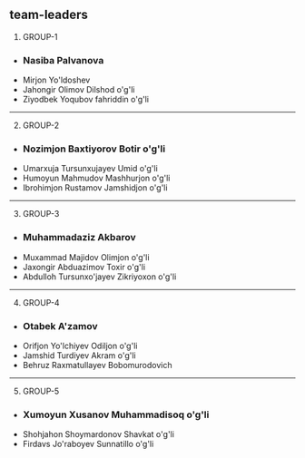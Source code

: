 ## team-leaders

1. GROUP-1

- ### Nasiba Palvanova
- Mirjon Yo'ldoshev
- Jahongir Olimov Dilshod o'g'li
- Ziyodbek Yoqubov fahriddin o'g'li

<hr>

2. GROUP-2

- ### Nozimjon Baxtiyorov Botir o'g'li
- Umarxuja Tursunxujayev Umid o'g'li
- Humoyun Mahmudov Mashhurjon o'g'li
- Ibrohimjon Rustamov Jamshidjon o'g'li

<hr>

3. GROUP-3

- ### Muhammadaziz Akbarov
- Muxammad Majidov Olimjon o'g'li
- Jaxongir Abduazimov Toxir o'g'li
- Abdulloh Tursunxo'jayev Zikriyoxon o'g'li

<hr>

4. GROUP-4

- ### Otabek A'zamov
- Orifjon Yo'lchiyev Odiljon o'g'li
- Jamshid Turdiyev Akram o'g'li
- Behruz Raxmatullayev Bobomurodovich

<hr>

5. GROUP-5

- ### Xumoyun Xusanov Muhammadisoq o'g'li
- Shohjahon Shoymardonov Shavkat o'g'li
- Firdavs Jo'raboyev Sunnatillo o'g'li










